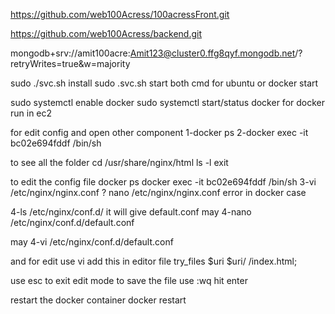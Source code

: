 https://github.com/web100Acress/100acressFront.git

https://github.com/web100Acress/backend.git

mongodb+srv://amit100acre:Amit123@cluster0.ffg8qyf.mongodb.net/?retryWrites=true&w=majority


sudo ./svc.sh install
sudo .svc.sh start    both cmd for ubuntu or docker start

sudo systemctl enable docker
sudo systemctl start/status docker    for docker run in ec2 


for edit config and open other component
1-docker ps 
2-docker exec -it bc02e694fddf /bin/sh

to see all the folder 
cd /usr/share/nginx/html
ls -l
exit

to edit the config file 
docker ps
docker exec -it bc02e694fddf /bin/sh
3-vi /etc/nginx/nginx.conf  ? nano /etc/nginx/nginx.conf  error in docker case 


4-ls /etc/nginx/conf.d/
it will give default.conf
may 4-nano /etc/nginx/conf.d/default.conf

may 4-vi /etc/nginx/conf.d/default.conf

and for edit use vi
add this in editor file
try_files $uri $uri/ /index.html;



use esc to exit edit mode 
to save the file use :wq
hit enter

restart the docker container 
docker restart <container id >




